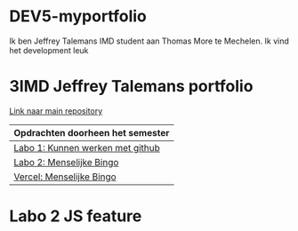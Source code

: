 # DEV5-myportfolio

Ik ben Jeffrey Talemans IMD student aan Thomas More te Mechelen.
Ik vind het development leuk

# 3IMD Jeffrey Talemans portfolio





[Link naar main repository](https://github.com/TalemansJeffrey/DEV5-myportfolio.git "Link naar main repository")

|Opdrachten doorheen het semester  |
| ------------ |
|[Labo 1: Kunnen werken met github](https://github.com/R0754975/DEV5-LAB1 "Labo 1: Kunnen werken met github")   |
|[Labo 2: Menselijke Bingo](https://github.com/TalemansJeffrey/labo2.git "Labo 2: Human Bingo")|
|[Vercel: Menselijke Bingo](https://labo2-jeffreytalemans.vercel.app/ "Vercel")|


# Labo 2 JS feature


